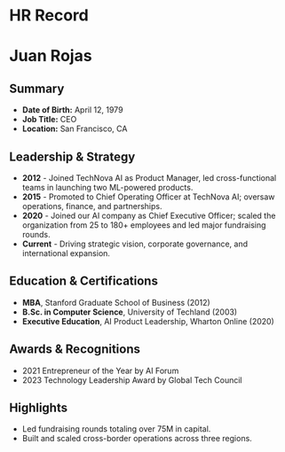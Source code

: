 # HR Record

# Juan Rojas

## Summary
- **Date of Birth:** April 12, 1979
- **Job Title:** CEO
- **Location:** San Francisco, CA

## Leadership & Strategy
- **2012** - Joined TechNova AI as Product Manager, led cross-functional teams in launching two ML-powered products.
- **2015** - Promoted to Chief Operating Officer at TechNova AI; oversaw operations, finance, and partnerships.
- **2020** - Joined our AI company as Chief Executive Officer; scaled the organization from 25 to 180+ employees and led major fundraising rounds.
- **Current** - Driving strategic vision, corporate governance, and international expansion.

## Education & Certifications
- **MBA**, Stanford Graduate School of Business (2012)
- **B.Sc. in Computer Science**, University of Techland (2003)
- **Executive Education**, AI Product Leadership, Wharton Online (2020)

## Awards & Recognitions
- 2021 Entrepreneur of the Year by AI Forum
- 2023 Technology Leadership Award by Global Tech Council

## Highlights
- Led fundraising rounds totaling over 75M in capital.
- Built and scaled cross-border operations across three regions.
